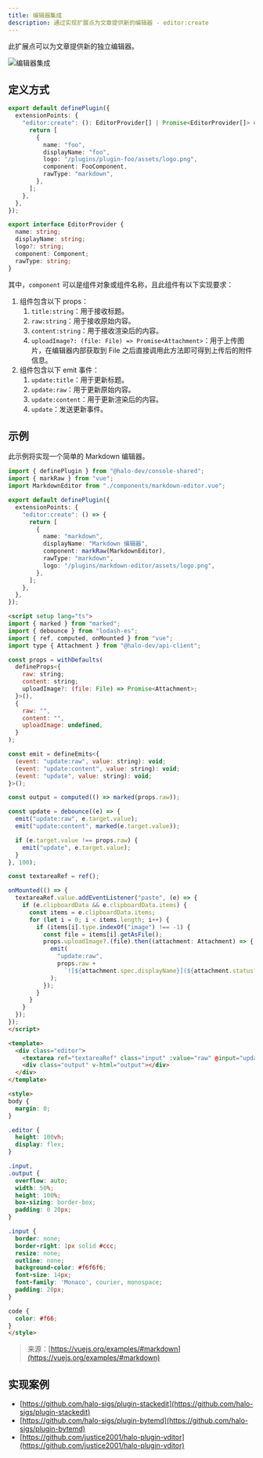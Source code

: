 ```yaml
---
title: 编辑器集成
description: 通过实现扩展点为文章提供新的编辑器 - editor:create
---
```


此扩展点可以为文章提供新的独立编辑器。

![编辑器集成](/img/developer-guide/plugin/api-reference/ui/extension-points/editor-create.png)

## 定义方式

```ts
export default definePlugin({
  extensionPoints: {
    "editor:create": (): EditorProvider[] | Promise<EditorProvider[]> => {
      return [
        {
          name: "foo",
          displayName: "foo",
          logo: "/plugins/plugin-foo/assets/logo.png",
          component: FooComponent,
          rawType: "markdown",
        },
      ];
    },
  },
});
```

```ts title="EditorProvider"
export interface EditorProvider {
  name: string;
  displayName: string;
  logo?: string;
  component: Component;
  rawType: string;
}
```

其中，`component` 可以是组件对象或组件名称，且此组件有以下实现要求：

1. 组件包含以下 props：
   1. `title:string`：用于接收标题。
   2. `raw:string`：用于接收原始内容。
   3. `content:string`：用于接收渲染后的内容。
   4. `uploadImage?: (file: File) => Promise<Attachment>`：用于上传图片，在编辑器内部获取到 File 之后直接调用此方法即可得到上传后的附件信息。
2. 组件包含以下 emit 事件：
   1. `update:title`：用于更新标题。
   2. `update:raw`：用于更新原始内容。
   3. `update:content`：用于更新渲染后的内容。
   4. `update`：发送更新事件。

## 示例

此示例将实现一个简单的 Markdown 编辑器。

```ts title="index.ts"
import { definePlugin } from "@halo-dev/console-shared";
import { markRaw } from "vue";
import MarkdownEditor from "./components/markdown-editor.vue";

export default definePlugin({
  extensionPoints: {
    "editor:create": () => {
      return [
        {
          name: "markdown",
          displayName: "Markdown 编辑器",
          component: markRaw(MarkdownEditor),
          rawType: "markdown",
          logo: "/plugins/markdown-editor/assets/logo.png",
        },
      ];
    },
  },
});
```

```html title="./components/markdown-editor.vue"
<script setup lang="ts">
import { marked } from "marked";
import { debounce } from "lodash-es";
import { ref, computed, onMounted } from "vue";
import type { Attachment } from "@halo-dev/api-client";

const props = withDefaults(
  defineProps<{
    raw: string;
    content: string;
    uploadImage?: (file: File) => Promise<Attachment>;
  }>(),
  {
    raw: "",
    content: "",
    uploadImage: undefined,
  }
);

const emit = defineEmits<{
  (event: "update:raw", value: string): void;
  (event: "update:content", value: string): void;
  (event: "update", value: string): void;
}>();

const output = computed(() => marked(props.raw));

const update = debounce((e) => {
  emit("update:raw", e.target.value);
  emit("update:content", marked(e.target.value));

  if (e.target.value !== props.raw) {
    emit("update", e.target.value);
  }
}, 100);

const textareaRef = ref();

onMounted(() => {
  textareaRef.value.addEventListener("paste", (e) => {
    if (e.clipboardData && e.clipboardData.items) {
      const items = e.clipboardData.items;
      for (let i = 0; i < items.length; i++) {
        if (items[i].type.indexOf("image") !== -1) {
          const file = items[i].getAsFile();
          props.uploadImage?.(file).then((attachment: Attachment) => {
            emit(
              "update:raw",
              props.raw +
                `![${attachment.spec.displayName}](${attachment.status?.permalink})`
            );
          });
        }
      }
    }
  });
});
</script>

<template>
  <div class="editor">
    <textarea ref="textareaRef" class="input" :value="raw" @input="update"></textarea>
    <div class="output" v-html="output"></div>
  </div>
</template>

<style>
body {
  margin: 0;
}

.editor {
  height: 100vh;
  display: flex;
}

.input,
.output {
  overflow: auto;
  width: 50%;
  height: 100%;
  box-sizing: border-box;
  padding: 0 20px;
}

.input {
  border: none;
  border-right: 1px solid #ccc;
  resize: none;
  outline: none;
  background-color: #f6f6f6;
  font-size: 14px;
  font-family: 'Monaco', courier, monospace;
  padding: 20px;
}

code {
  color: #f66;
}
</style>
```

> 来源：[https://vuejs.org/examples/#markdown](https://vuejs.org/examples/#markdown)

## 实现案例

- [https://github.com/halo-sigs/plugin-stackedit](https://github.com/halo-sigs/plugin-stackedit)
- [https://github.com/halo-sigs/plugin-bytemd](https://github.com/halo-sigs/plugin-bytemd)
- [https://github.com/justice2001/halo-plugin-vditor](https://github.com/justice2001/halo-plugin-vditor)
